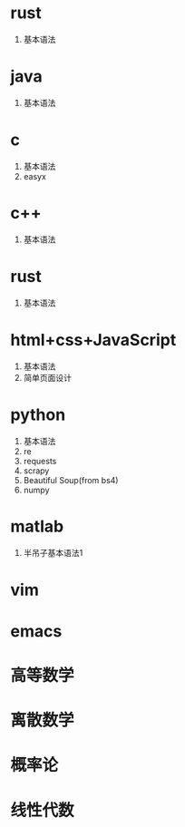 # rust

 1. 基本语法

# java

 1. 基本语法

# c

 1. 基本语法
 2. easyx


# c++

 1. 基本语法

# rust

 1. 基本语法

# html+css+JavaScript

 1. 基本语法
 2. 简单页面设计

# python

 1. 基本语法
 2. re
 3. requests
 4. scrapy
 5. Beautiful Soup(from bs4)
 6. numpy

# matlab

 1. 半吊子基本语法1

# vim
# emacs
# 高等数学
# 离散数学
# 概率论
# 线性代数

<!--stackedit_data:
eyJoaXN0b3J5IjpbLTkyNTg2Mzk0OF19
-->